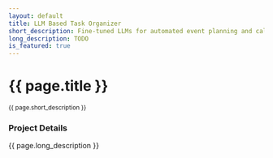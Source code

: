 ```yaml
---
layout: default
title: LLM Based Task Organizer
short_description: Fine-tuned LLMs for automated event planning and calendar management
long_description: TODO
is_featured: true
---
```


# {{ page.title }}
<small>{{ page.short_description }}</small>


### Project Details
{{ page.long_description }}